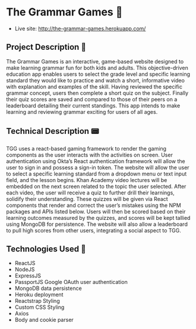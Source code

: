 # The Grammar Games :memo: 

* Live site: http://the-grammar-games.herokuapp.com/

## Project Description :page_facing_up: 

The Grammar Games is an interactive, game-based website designed to make learning grammar fun for both kids and adults. This objective-driven education app enables users to select the grade level and specific learning standard they would like to practice and watch a short, informative video with explanation and examples of the skill. Having reviewed the specific grammar concept, users then complete a short quiz on the subject. Finally their quiz scores are saved and compared to those of their peers on a leaderboard detailing their current standings. This app intends to make learning and reviewing grammar exciting for users of all ages.

## Technical Description :pager:

TGG uses a react-based gaming framework to render the gaming components as the user interacts with the activities on screen. User authentication using Okta’s React authentication framework will allow the user to sign in and possess a sign-in token. The website will allow the user to select a specific learning standard from a dropdown menu or text input field, and the lesson begins. Khan Academy video lectures will be embedded on the next screen related to the topic the user selected. After each video, the user will receive a quiz to further drill their learnings, solidify their understanding. These quizzes will be given via React components that render and correct the user’s mistakes using the NPM packages and APIs listed below. Users will then be scored based on their learning outcomes measured by the quizzes, and scores will be kept tallied using MongoDB for persistence. The website will also allow a leaderboard to pull high scores from other users, integrating a social aspect to TGG.

## Technologies Used :crystal_ball:

* ReactJS
* NodeJS
* ExpressJS
* PassportJS Google OAuth user authentication
* MongoDB data persistence
* Heroku deployment
* Reactstrap Styling
* Custom CSS Styling
* Axios
* Body and cookie parser




